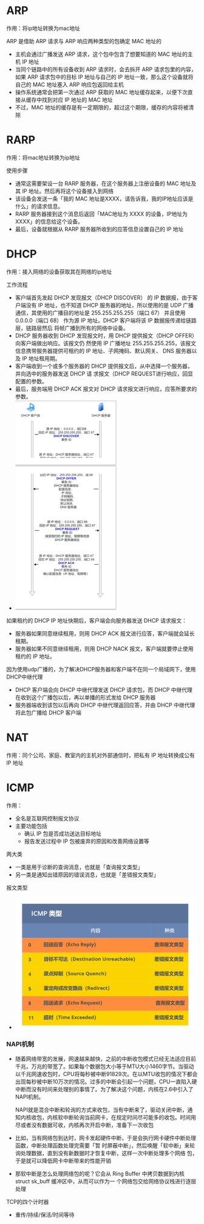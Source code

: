 # ARP

作用：将ip地址转换为mac地址



ARP 是借助 ARP 请求与 ARP 响应两种类型的包确定 MAC 地址的

- 主机会通过⼴播发送 ARP 请求，这个包中包含了想要知道的 MAC 地址的主机 IP 地址
- 当同个链路中的所有设备收到 ARP 请求时，会去拆开 ARP 请求包⾥的内容，如果 ARP 请求包中的⽬标 IP 地址与⾃⼰的 IP 地址⼀致，那么这个设备就将⾃⼰的 MAC 地址塞⼊ ARP 响应包返回给主机
- 操作系统通常会把第⼀次通过 ARP 获取的 MAC 地址缓存起来，以便下次直接从缓存中找到对应 IP 地址的 MAC 地址
- 不过，MAC 地址的缓存是有⼀定期限的，超过这个期限，缓存的内容将被清除







# RARP

作用：将mac地址转换为ip地址



使用步骤

- 通常这需要架设⼀台 RARP 服务器，在这个服务器上注册设备的 MAC 地址及其 IP 地址。然后再将这个设备接入到⽹络 
- 该设备会发送⼀条「我的 MAC 地址是XXXX，请告诉我，我的IP地址应该是什么」的请求信息。 
- RARP 服务器接到这个消息后返回「MAC地址为 XXXX 的设备，IP地址为 XXXX」的信息给这个设备。 
- 最后，设备就根据从 RARP 服务器所收到的应答信息设置⾃⼰的 IP 地址







# DHCP

作用：接入网络的设备获取其在网络的ip地址



工作流程

- 客户端⾸先发起 DHCP 发现报⽂（DHCP DISCOVER） 的 IP 数据报，由于客户端没有 IP 地址，也不知道 DHCP 服务器的地址，所以使⽤的是 UDP ⼴播通信，其使⽤的⼴播⽬的地址是 255.255.255.255（端⼝ 67） 并且使⽤ 0.0.0.0（端⼝ 68） 作为源 IP 地址。DHCP 客户端将该 IP 数据报传递给链路层，链路层然后 将帧⼴播到所有的⽹络中设备。 
- DHCP 服务器收到 DHCP 发现报⽂时，⽤ DHCP 提供报⽂（DHCP OFFER） 向客户端做出响应。该报⽂仍 然使⽤ IP ⼴播地址 255.255.255.255，该报⽂信息携带服务器提供可租约的 IP 地址、⼦⽹掩码、默认⽹关、 DNS 服务器以及 IP 地址租⽤期。 
- 客户端收到⼀个或多个服务器的 DHCP 提供报⽂后，从中选择⼀个服务器，并向选中的服务器发送 DHCP 请 求报⽂（DHCP REQUEST进⾏响应，回显配置的参数。 
- 最后，服务端⽤ DHCP ACK 报⽂对 DHCP 请求报⽂进⾏响应，应答所要求的参数。
- ![](images/DHCP工作流程.png)



如果租约的 DHCP IP 地址快期后，客户端会向服务器发送 DHCP 请求报⽂： 

- 服务器如果同意继续租⽤，则⽤ DHCP ACK 报⽂进⾏应答，客户端就会延⻓租期。 
- 服务器如果不同意继续租⽤，则⽤ DHCP NACK 报⽂，客户端就要停⽌使⽤租约的 IP 地址。



因为使用udp广播的，为了解决DHCP服务器和客户端不在同一个局域网下，使用DHCP中继代理

- DHCP 客户端会向 DHCP 中继代理发送 DHCP 请求包，⽽ DHCP 中继代理在收到这个⼴播包以后，再以单播的形式发给 DHCP 服务器
- 服务器端收到该包以后再向 DHCP 中继代理返回应答，并由 DHCP 中继代理将此包⼴播给 DHCP 客户端







# NAT

作用：同个公司、家庭、教室内的主机对外部通信时，把私有 IP 地址转换成公有 IP 地址







# ICMP

作用：

- 全名是互联网控制报文协议
- 主要功能包括
  - 确认 IP 包是否成功送达⽬标地址
  - 报告发送过程中 IP 包被废弃的原因和改善⽹络设置等



两大类

- ⼀类是⽤于诊断的查询消息，也就是「查询报⽂类型」 
- 另⼀类是通知出错原因的错误消息，也就是「差错报⽂类型」 



报文类型

- ![](images/ICMP报文类型.png)



### NAPI机制

- 随着网络带宽的发展，网速越来越快，之前的中断收包模式已经无法适应目前千兆，万兆的带宽了。如果每个数据包大小等于MTU大小1460字节。当驱动以千兆网速收包时，CPU将每秒被中断91829次。在以MTU收包的情况下都会出现每秒被中断10万次的情况。过多的中断会引起一个问题，CPU一直陷入硬中断而没有时间来处理别的事情了。为了解决这个问题，内核在2.6中引入了NAPI机制。

  NAPI就是混合中断和轮询的方式来收包，当有中断来了，驱动关闭中断，通知内核收包，内核软中断轮询当前网卡，在规定时间尽可能多的收包。时间用尽或者没有数据可收，内核再次开启中断，准备下一次收包

- ⽐如，当有⽹络包到达时，⽹卡发起硬件中断，于是会执⾏⽹卡硬件中断处理函数，中断处理函数处理完需要「暂 时屏蔽中断」，然后唤醒「软中断」来轮询处理数据，直到没有新数据时才恢复中断，这样⼀次中断处理多个⽹络 包，于是就可以降低⽹卡中断带来的性能开销

- 那软中断是怎么处理⽹络包的呢？它会从 Ring Buffer 中拷⻉数据到内核 struct sk_buff 缓冲区中，从⽽可以作为⼀ 个⽹络包交给⽹络协议栈进⾏逐层处理





TCP的四个计时器

- 重传/持续/保活/时间等待
